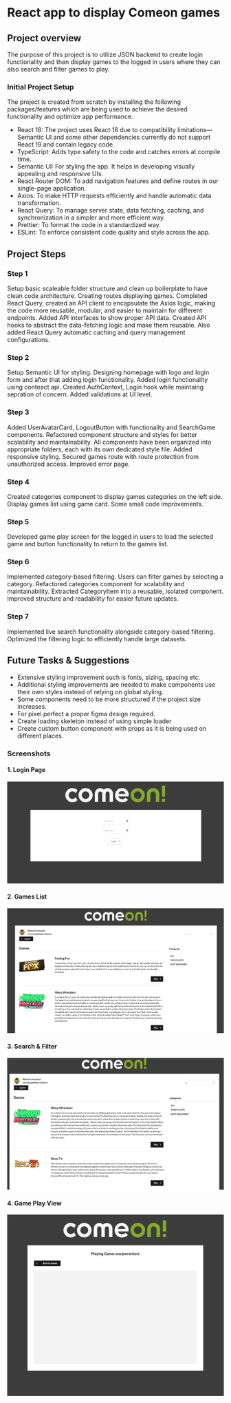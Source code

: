 # React app to display Comeon games

## Project overview

The purpose of this project is to utilize JSON backend to create login functionality and then display games to the logged in users where they can also search and filter games to play.

### Initial Project Setup

The project is created from scratch by installing the following packages/features which are being used to achieve the desired functionality and optimize app performance.

- React 18: The project uses React 18 due to compatibility limitations—Semantic UI and some other dependencies currently do not support React 19 and contain legacy code.
- TypeScript: Adds type safety to the code and catches errors at compile time.
- Semantic UI: For styling the app. It helps in developing visually appealing and responsive UIs.
- React Router DOM: To add navigation features and define routes in our single-page application.
- Axios: To make HTTP requests efficiently and handle automatic data transformation.
- React Query: To manage server state, data fetching, caching, and synchronization in a simpler and more efficient way.
- Prettier: To format the code in a standardized way.
- ESLint: To enforce consistent code quality and style across the app.

## Project Steps

### Step 1

Setup basic scaleable folder structure and clean up boilerplate to have clean code architecture. Creating routes displaying games. Completed React Query, created an API client to encapsulate the Axios logic, making the code more reusable, modular, and easier to maintain for different endpoints. Added API interfaces to show proper API data. Created API hooks to abstract the data-fetching logic and make them reusable. Also added React Query automatic caching and query management configurations.

### Step 2

Setup Semantic UI for styling. Designing homepage with logo and login form and after that adding login functionality. Added login functionality using conteact api. Created AuthContext, Login hook while maintaing sepration of concern. Added validations at UI level.

### Step 3

Added UserAvatarCard, LogoutButton with functionality and SearchGame components. Refactored component structure and styles for better scalability and maintainability. All components have been organized into appropriate folders, each with its own dedicated style file. Added responsive styling. Secured games route with route protection from unauthorized access. Improved error page.

### Step 4

Created categories component to display games categories on the left side. Display games list using game card. Some small code improvements.

### Step 5

Developed game play screen for the logged in users to load the selected game and button functionality to return to the games list.

### Step 6

Implemented category-based filtering. Users can filter games by selecting a category. Refactored categories component for scalability and maintainability. Extracted CategoryItem into a reusable, isolated component. Improved structure and readability for easier future updates.

### Step 7

Implemented live search functionality alongside category-based filtering. Optimized the filtering logic to efficiently handle large datasets.

## Future Tasks & Suggestions

- Extensive styling improvement such is fonts, sizing, spacing etc.
- Additional styling improvements are needed to make components use their own styles instead of relying on global styling.
- Some components need to be more structured if the project size increases.
- For pixel perfect a proper figma design required.
- Create loading skeleton instead of using simple loader
- Create custom button component with props as it is being used on different places.

### Screenshots

#### 1. Login Page

![Login Page](./screenshots/login.png)

#### 2. Games List

![Games List](./screenshots/games-list.png)

#### 3. Search & Filter

![Search and Filter](./screenshots/search.png)

#### 4. Game Play View

![Game Play](./screenshots/game-play.png)
